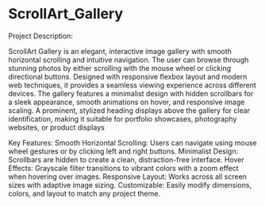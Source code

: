 # ScrollArt_Gallery

Project Description:

ScrollArt Gallery is an elegant, interactive image gallery with smooth horizontal scrolling and intuitive navigation. The user can browse through stunning photos by either scrolling with the mouse wheel or clicking directional buttons. Designed with responsive flexbox layout and modern web techniques, it provides a seamless viewing experience across different devices. The gallery features a minimalist design with hidden scrollbars for a sleek appearance, smooth animations on hover, and responsive image scaling. A prominent, stylized heading displays above the gallery for clear identification, making it suitable for portfolio showcases, photography websites, or product displays

Key Features:
Smooth Horizontal Scrolling: Users can navigate using mouse wheel gestures or by clicking left and right buttons.
Minimalist Design: Scrollbars are hidden to create a clean, distraction-free interface.
Hover Effects: Grayscale filter transitions to vibrant colors with a zoom effect when hovering over images.
Responsive Layout: Works across all screen sizes with adaptive image sizing.
Customizable: Easily modify dimensions, colors, and layout to match any project theme.
